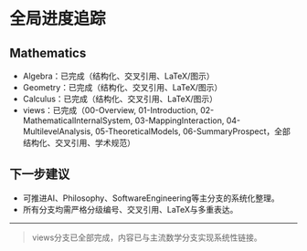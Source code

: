 # 全局进度追踪

## Mathematics

- Algebra：已完成（结构化、交叉引用、LaTeX/图示）
- Geometry：已完成（结构化、交叉引用、LaTeX/图示）
- Calculus：已完成（结构化、交叉引用、LaTeX/图示）
- views：已完成（00-Overview, 01-Introduction, 02-MathematicalInternalSystem, 03-MappingInteraction, 04-MultilevelAnalysis, 05-TheoreticalModels, 06-SummaryProspect，全部结构化、交叉引用、学术规范）

## 下一步建议

- 可推进AI、Philosophy、SoftwareEngineering等主分支的系统化整理。
- 所有分支均需严格分级编号、交叉引用、LaTeX与多重表达。

---

> views分支已全部完成，内容已与主流数学分支实现系统性链接。

